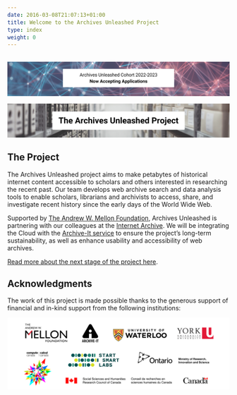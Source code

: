```yaml
---
date: 2016-03-08T21:07:13+01:00
title: Welcome to the Archives Unleashed Project
type: index
weight: 0
---
```


![]()
[![AU Cohort 2 Open](/images/AU-cohort2-banner.png)](/cohorts2022-2023)

![AU Project Header](/images/home-AUproject-header.png)

## The Project

The Archives Unleashed project aims to make petabytes of historical internet content accessible to scholars and others interested in researching the recent past. Our team develops web archive search and data analysis tools to enable scholars, librarians and archivists to access, share, and investigate recent history since the early days of the World Wide Web.


Supported by [The Andrew W. Mellon Foundation](https://mellon.org/), Archives Unleashed is partnering with our colleagues at the [Internet Archive](https://archive.org). We will be integrating the Cloud with the [Archive-It service](https://archive-it.org) to ensure the project’s long-term sustainability, as well as enhance usability and accessibility of web archives.

[Read more about the next stage of the project here](https://uwaterloo.ca/arts/news/archives-unleashed-project-scales-archive-it-better).


## Acknowledgments

The work of this project is made possible thanks to the generous support of financial and in-kind support from the following institutions:

![funding agencies](/images/logo-AU-funding.png)